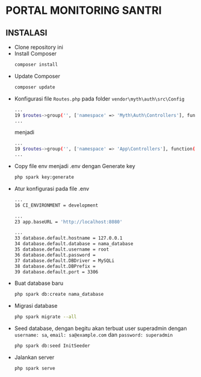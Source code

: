 # PORTAL MONITORING SANTRI

## INSTALASI
* Clone repository ini
* Install Composer
   ```bash
   composer install
   ```
* Update Composer
   ```bash
   composer update
   ```
* Konfigurasi file `Routes.php` pada folder `vendor\myth\auth\src\Config`
   ```bash
   ...
   19 $routes->group('', ['namespace' => 'Myth\Auth\Controllers'], function($routes) {...}
   ...
   ```
  menjadi
    ```bash
    ...
    19 $routes->group('', ['namespace' => 'App\Controllers'], function($routes) {...}
    ...
    ```
* Copy file env menjadi .env dengan Generate key
   ```bash
   php spark key:generate
   ```
* Atur konfigurasi pada file .env
   ```bash
   ...
   16 CI_ENVIRONMENT = development
   
   ...
   23 app.baseURL = 'http://localhost:8080'
   
   ...
   33 database.default.hostname = 127.0.0.1
   34 database.default.database = nama_database
   35 database.default.username = root
   36 database.default.password =
   37 database.default.DBDriver = MySQLi
   38 database.default.DBPrefix =
   39 database.default.port = 3306
   ```
* Buat database baru
   ```bash
   php spark db:create nama_database 
   ```
* Migrasi database
   ```bash
   php spark migrate --all
   ```
* Seed database, dengan begitu akan terbuat user superadmin dengan `username: sa`, `email: sa@example.com` dan `password: superadmin`
   ```bash
   php spark db:seed InitSeeder
   ```
* Jalankan server
   ```bash
   php spark serve
   ```